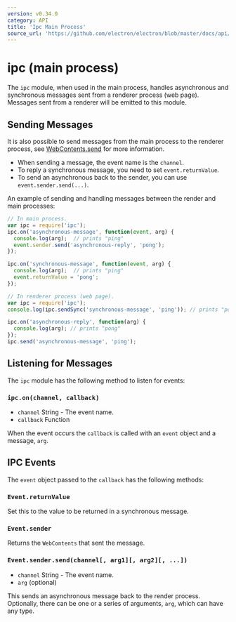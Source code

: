 ```yaml
---
version: v0.34.0
category: API
title: 'Ipc Main Process'
source_url: 'https://github.com/electron/electron/blob/master/docs/api/ipc-main-process.md'
---
```


# ipc (main process)

The `ipc` module, when used in the main process, handles asynchronous and
synchronous messages sent from a renderer process (web page). Messages sent from
a renderer will be emitted to this module.

## Sending Messages

It is also possible to send messages from the main process to the renderer
process, see [WebContents.send](http://electron.atom.io/docs/v0.34.0/api/web-contents#webcontentssendchannel-args)
for more information.

- When sending a message, the event name is the `channel`.
- To reply a synchronous message, you need to set `event.returnValue`.
- To send an asynchronous back to the sender, you can use
  `event.sender.send(...)`.

An example of sending and handling messages between the render and main
processes:

```javascript
// In main process.
var ipc = require('ipc');
ipc.on('asynchronous-message', function(event, arg) {
  console.log(arg);  // prints "ping"
  event.sender.send('asynchronous-reply', 'pong');
});

ipc.on('synchronous-message', function(event, arg) {
  console.log(arg);  // prints "ping"
  event.returnValue = 'pong';
});
```

```javascript
// In renderer process (web page).
var ipc = require('ipc');
console.log(ipc.sendSync('synchronous-message', 'ping')); // prints "pong"

ipc.on('asynchronous-reply', function(arg) {
  console.log(arg); // prints "pong"
});
ipc.send('asynchronous-message', 'ping');
```

## Listening for Messages

The `ipc` module has the following method to listen for events:

### `ipc.on(channel, callback)`

* `channel` String - The event name.
* `callback` Function

When the event occurs the `callback` is called with an `event` object and a
message, `arg`.

## IPC Events

The `event` object passed to the `callback` has the following methods:

### `Event.returnValue`

Set this to the value to be returned in a synchronous message.

### `Event.sender`

Returns the `WebContents` that sent the message.

### `Event.sender.send(channel[, arg1][, arg2][, ...])`

* `channel` String - The event name.
* `arg` (optional)

This sends an asynchronous message back to the render process. Optionally, there
can be one or a series of arguments, `arg`, which can have any type.
